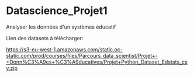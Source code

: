 # Datascience_Projet1
Analyser les données d'un systèmes éducatif

Lien des datasets à télécharger:

https://s3-eu-west-1.amazonaws.com/static.oc-static.com/prod/courses/files/Parcours_data_scientist/Projet+-+Donn%C3%A9es+%C3%A9ducatives/Projet+Python_Dataset_Edstats_csv.zip
